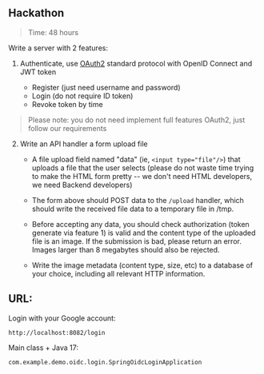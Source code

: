 ## Hackathon

> Time: 48 hours

Write a server with 2 features:

1. Authenticate, use [OAuth2](https://oauth.net/2/) standard protocol with OpenID Connect and JWT token

    - Register (just need username and password)
    - Login (do not require ID token)
    - Revoke token by time

> Please note: you do not need implement full features OAuth2, just follow our requirements

2. Write an API handler a form upload file

    - A file upload field named "data" (ie, `<input type="file"/>`) that uploads
      a file that the user selects (please do not waste time trying to make the
      HTML form pretty -- we don't need HTML developers, we need Backend
      developers)

    - The form above should POST data to the `/upload` handler, which should write
      the received file data to a temporary file in /tmp.

    - Before accepting any data, you should check authorization (token generate via feature 1) is valid and the content type of the
      uploaded file is an image. If the submission is bad, please return an error. Images larger than 8
      megabytes should also be rejected.

    - Write the image metadata (content type, size, etc) to a database of your
      choice, including all relevant HTTP information.

## URL:
Login with your Google account:
```
http://localhost:8082/login
```

Main class + Java 17: 
```
com.example.demo.oidc.login.SpringOidcLoginApplication
```


